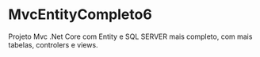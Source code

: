 # MvcEntityCompleto6

Projeto Mvc .Net Core com Entity e SQL SERVER mais completo, com mais tabelas, controlers e views.
